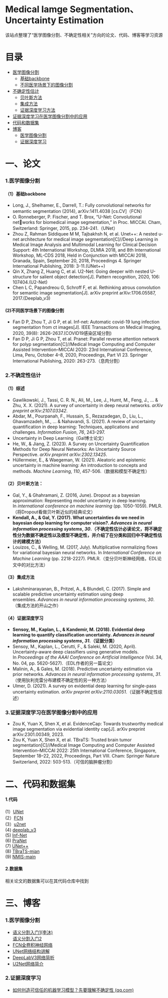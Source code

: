 # Medical Iamge Segmentation、Uncertainty Estimation  
该站点整理了“医学图像分割、不确定性相关”方向的论文、代码、博客等学习资源

# 目录
- [医学图像分割](#1医学图像分割)  
   - [基础backbone](https://github.com/wangruohan1/Medical-Image-Segmentation/tree/master/backbone)   
   - [不同医学场景下的图像分割](https://github.com/wangruohan1/Medical-Image-Segmentation/tree/master/Medical_Image_Segmentation)
- [不确定性估计](https://github.com/wangruohan1/Medical-Image-Segmentation/tree/master/Uncertainty_Estimation)
   - [贝叶斯方法](https://github.com/wangruohan1/Medical-Image-Segmentation/tree/master/Uncertainty_Estimation/Bayesian)
   - [集成方法](https://github.com/wangruohan1/Medical-Image-Segmentation/tree/master/Uncertainty_Estimation/Ensemble)
   - [证据深度学习方法](https://github.com/wangruohan1/Medical-Image-Segmentation/tree/master/Uncertainty_Estimation/Evidential%20Deep%20learning)
- [证据深度学习在医学图像分割中的应用](https://github.com/wangruohan1/Medical-Image-Segmentation/tree/master/Uncertainty_Estimation/EDL%20%E7%94%A8%E4%BA%8E%E5%8C%BB%E5%AD%A6%E5%9B%BE%E5%83%8F%E5%88%86%E5%89%B2)
- [代码和数据集](#二代码和数据集)
- [博客](#三博客)
   - [医学图像分割](#1医学图像分割)
   - [证据深度学习](#2证据深度学习)

# 一、论文
### 1.医学图像分割
#### （1）基础backbone  
- Long, J., Shelhamer, E., Darrell, T.: Fully convolutional networks for semantic
segmentation (2014), arXiv:1411.4038 [cs.CV]（FCN）
-  O. Ronneberger, P. Fischer, and T. Brox, “U-Net: Convolutional networks for biomedical image segmentation,” in Proc. MICCAI. Cham,
Switzerland: Springer, 2015, pp. 234–241.（UNet）
- Zhou Z, Rahman Siddiquee M M, Tajbakhsh N, et al. Unet++: A nested u-net architecture for medical image segmentation[C]//Deep Learning in Medical Image Analysis and Multimodal Learning for Clinical Decision Support: 4th International Workshop, DLMIA 2018, and 8th International Workshop, ML-CDS 2018, Held in Conjunction with MICCAI 2018, Granada, Spain, September 20, 2018, Proceedings 4. Springer International Publishing, 2018: 3-11.(UNet++)
- Qin X, Zhang Z, Huang C, et al. U2-Net: Going deeper with nested U-structure for salient object detection[J]. Pattern recognition, 2020, 106: 107404.(U2-Net)
- Chen L C, Papandreou G, Schroff F, et al. Rethinking atrous convolution for semantic image segmentation[J]. arXiv preprint arXiv:1706.05587, 2017.(Deeplab_v3)
####  (2)不同医学场景下的图像分割
- Fan D P, Zhou T, Ji G P, et al. Inf-net: Automatic covid-19 lung infection segmentation from ct images[J]. IEEE Transactions on Medical Imaging, 2020, 39(8): 2626-2637.(COVID19感染区域分割)
- Fan D P, Ji G P, Zhou T, et al. Pranet: Parallel reverse attention network for polyp segmentation[C]//Medical Image Computing and Computer Assisted Intervention–MICCAI 2020: 23rd International Conference, Lima, Peru, October 4–8, 2020, Proceedings, Part VI 23. Springer International Publishing, 2020: 263-273.（息肉分割）
### 2.不确定性估计
#### （1）综述
- Gawlikowski, J., Tassi, C. R. N., Ali, M., Lee, J., Humt, M., Feng, J., ... & Zhu, X. X. (2021). A survey of uncertainty in deep neural networks. _arXiv preprint arXiv:2107.03342_.
- Abdar, M., Pourpanah, F., Hussain, S., Rezazadegan, D., Liu, L., Ghavamzadeh, M., ... & Nahavandi, S. (2021). A review of uncertainty quantification in deep learning: Techniques, applications and challenges. _Information Fusion_, _76_, 243-297.
- Uncertainty in Deep Learning（Gal博士论文）
- He, W., & Jiang, Z. (2023). A Survey on Uncertainty Quantification Methods for Deep Neural Networks: An Uncertainty Source Perspective. _arXiv preprint arXiv:2302.13425_.
- Hüllermeier, E., & Waegeman, W. (2021). Aleatoric and epistemic uncertainty in machine learning: An introduction to concepts and methods. _Machine Learning_, _110_, 457-506.（数据和模型不确定性）
#### （2）贝叶斯方法：
- Gal, Y., & Ghahramani, Z. (2016, June). Dropout as a bayesian approximation: Representing model uncertainty in deep learning. In _international conference on machine learning_ (pp. 1050-1059). PMLR.（将Dropout看做贝叶斯近似的经典论文）
- **Kendall, A., & Gal, Y. (2017). What uncertainties do we need in bayesian deep learning for computer vision?. _Advances in neural information processing systems_, _30_.（不确定性估计必读论文，将不确定性分为数据不确定性以及模型不确定性，并介绍了在分类和回归中不确定性估计的建模方法）**
- Louizos, C., & Welling, M. (2017, July). Multiplicative normalizing flows for variational bayesian neural networks. In _International Conference on Machine Learning_ (pp. 2218-2227). PMLR.（变分贝叶斯神经网络，EDL论文中的对比方法）
#### （3）集成方法
- Lakshminarayanan, B., Pritzel, A., & Blundell, C. (2017). Simple and scalable predictive uncertainty estimation using deep ensembles. _Advances in neural information processing systems_, _30_.（集成方法的开山之作）
#### （4）证据深度学习
- **Sensoy, M., Kaplan, L., & Kandemir, M. (2018). Evidential deep learning to quantify classification uncertainty. _Advances in neural information processing systems_, _31_.（证据分类）**
- Sensoy, M., Kaplan, L., Cerutti, F., & Saleki, M. (2020, April). Uncertainty-aware deep classifiers using generative models. In _Proceedings of the AAAI Conference on Artificial Intelligence_ (Vol. 34, No. 04, pp. 5620-5627).（EDL作者的另一篇论文）
- Malinin, A., & Gales, M. (2018). Predictive uncertainty estimation via prior networks. _Advances in neural information processing systems_, _31_.（使用狄利克雷分布建模不确定性的另一种方法）
- Ulmer, D. (2021). A survey on evidential deep learning for single-pass uncertainty estimation. _arXiv preprint arXiv:2110.03051_.（证据不确定性综述）
### 3.证据深度学习在医学图像分割中的应用
- Zou K, Yuan X, Shen X, et al. EvidenceCap: Towards trustworthy medical image segmentation via evidential identity cap[J]. arXiv preprint arXiv:2301.00349, 2023.
- Zou K, Yuan X, Shen X, et al. TBraTS: Trusted brain tumor segmentation[C]//Medical Image Computing and Computer Assisted Intervention–MICCAI 2022: 25th International Conference, Singapore, September 18–22, 2022, Proceedings, Part VIII. Cham: Springer Nature Switzerland, 2022: 503-513.（可信的脑肿瘤分割）
# 二、代码和数据集
#### 1.代码
(1）[UNet]()  
(2）[FCN]()   
(3）[u2net]()   
(4) [deeplab_v3]()   
(5) [Inf-Net]()  
(6) [PraNet]()  
(7) [UNet++]()  
(8) [TBraTS-mian]()  
(9) [NMIS-main]()

#### 2.数据集
相关论文的数据集可以在其代码仓库中找到
# 三、博客
### 1.医学图像分割
- [语义分割入门1(李沐)](https://www.bilibili.com/video/BV1BK4y1M7Rd/?spm_id_from=333.999.0.0&vd_source=11905de701353d14e415365bbd180544)  
 [语义分割入门2](https://www.bilibili.com/video/BV1ev411P7dR/?spm_id_from=333.999.0.0&vd_source=11905de701353d14e415365bbd180544)  
- [FCN全卷积神经网络](https://www.bilibili.com/video/BV1af4y1L7Zu/?spm_id_from=333.999.0.0&vd_source=11905de701353d14e415365bbd180544)  
- [UNet网络结构讲解](https://www.bilibili.com/video/BV1Vq4y127fB/?spm_id_from=333.999.0.0&vd_source=11905de701353d14e415365bbd180544)  
- [DeepLabV3网络简析](https://blog.csdn.net/qq_37541097/article/details/121797301?spm=1001.2014.3001.5502)  
- [U2Net网络简介](https://blog.csdn.net/qq_37541097/article/details/126255483?spm=1001.2014.3001.5502)

### 2.证据深度学习
- [如何创造可信任的机器学习模型？先要理解不确定性 (qq.com)](https://mp.weixin.qq.com/s?__biz=MzA3MzI4MjgzMw==&mid=2650755237&idx=3&sn=55beb3edcef0bb4ded4b56e1379efbda&chksm=871a94dbb06d1dcddc49272f77899561c0da5760f2dc6cfebd3877272a959e01c69105a8bac2#rd)